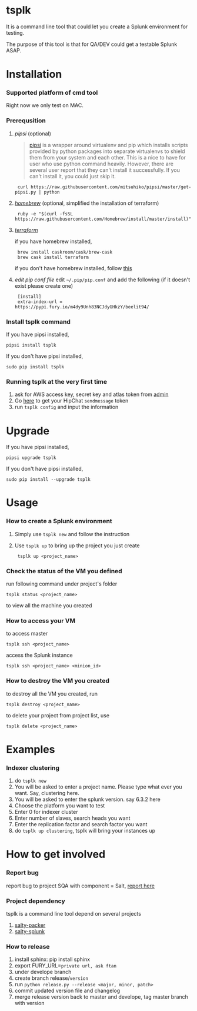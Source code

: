 # tsplk

It is a command line tool that could let you create a Splunk environment for testing.

The purpose of this tool is that for QA/DEV could get a testable Splunk ASAP.


# Installation

### Supported platform of cmd tool

Right now we only test on MAC.

### Prerequsition
1. _pipsi_ (optional)

    > [pipsi](https://github.com/mitsuhiko/pipsi) is a wrapper around virtualenv and pip which installs scripts provided by python packages into separate virtualenvs to shield them from your system and each other. 
    > This is a nice to have for user who use python command heavily. 
    > However, there are several user report that they can't install it successfully. 
    > If you can't install it, you could just skip it.

        curl https://raw.githubusercontent.com/mitsuhiko/pipsi/master/get-pipsi.py | python

2. [_homebrew_](http://brew.sh/) (optional, simplified the installation of terraform)

        ruby -e "$(curl -fsSL https://raw.githubusercontent.com/Homebrew/install/master/install)"

3. [_terraform_](https://www.terraform.io/)

    if you have homebrew installed,

        brew install caskroom/cask/brew-cask
        brew cask install terraform

    if you don't have homebrew installed, follow [this](https://www.terraform.io/intro/getting-started/install.html)

4. _edit pip conf file_
edit `~/.pip/pip.conf` and add the following (if it doesn't exist please create one)

        [install]
        extra-index-url = https://pypi.fury.io/m4dy9Unh83NCJdyGHkzY/beelit94/

### Install tsplk command
If you have pipsi installed,

    pipsi install tsplk

If you don't have pipsi installed,

    sudo pip install tsplk

### Running tsplk at the very first time

1. ask for AWS access key, secret key and atlas token from [admin](ftan@splunk.com)
1. Go [here](https://hipchat.splunk.com/account/api) to get your HipChat `sendmessage` token
1. run `tsplk config` and input the information

# Upgrade

If you have pipsi installed,

    pipsi upgrade tsplk
     
If you don't have pipsi installed,

    sudo pip install --upgrade tsplk 

# Usage
### How to create a Splunk environment

1. Simply use `tsplk new` and follow the instruction
2. Use `tsplk up` to bring up the project you just create

        tsplk up <project_name>

### Check the status of the VM you defined
run following command under project's folder

    tsplk status <project_name>

to view all the machine you created

### How to access your VM

to access master

    tsplk ssh <project_name>

access the Splunk instance

    tsplk ssh <project_name> <minion_id>

### How to destroy the VM you created

to destroy all the VM you created, run

    tsplk destroy <project_name>

to delete your project from project list, use

    tsplk delete <project_name>

# Examples
### Indexer clustering

1. do `tsplk new`
2. You will be asked to enter a project name. Please type what ever you want. Say, clustering here.
3. You will be asked to enter the splunk version. say 6.3.2 here
4. Choose the platform you want to test
5. Enter 0 for indexer cluster
6. Enter number of slaves, search heads you want
7. Enter the replication factor and search factor you want
8. do `tsplk up clustering`, tsplk will bring your instances up

# How to get involved
### Report bug

report bug to project SQA with component = Salt, [report here](https://jira.splunk.com/secure/CreateIssueDetails!init.jspa?pid=12521&issuetype=1&components=Salt)

### Project dependency

tsplk is a command line tool depend on several projects

1. [salty-packer](https://git.splunk.com/users/ftan/repos/packer-salty-vagrant/browse)
2. [salty-splunk](https://git.splunk.com/projects/SUSTAIN/repos/salt/browse)

### How to release

1. install sphinx: pip install sphinx
1. export FURY_URL=`private url, ask ftan`
1. under develope branch
1. create branch release/`version`
1. run `python release.py --release <major, minor, patch>`
1. commit updated version file and changelog
1. merge release version back to master and develope, tag master branch with version
